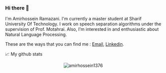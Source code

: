 ### Hi there 👋

I'm Amirhossein Ramazani. I'm currently a master student at Sharif University Of Technology. I work on speech separation algorithms under the supervision of Prof. Motahrai. Also, I'm interested in and enthusiastic about Natural Language Processing.

These are the ways that you can find me : [Email](mailto:ramazani.amirhossein@gmail.com), [Linkedin](https://www.linkedin.com/in/amirhossein-ramazani/).

📈 My github stats

<p align="center"> <img src="https://github-readme-stats.vercel.app/api?username=amirhossein1376&show_icons=true&theme=gotham" alt="amirhossein1376" />